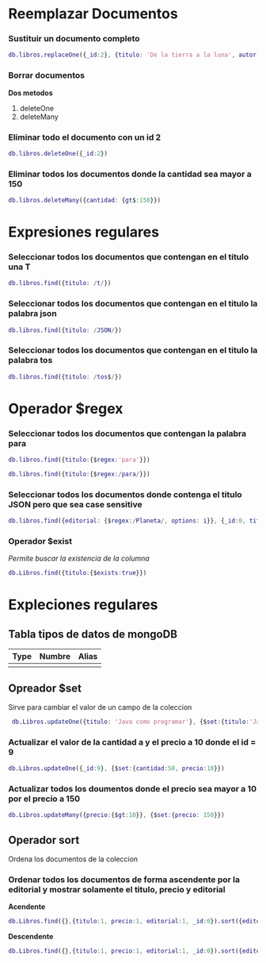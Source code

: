 # Reemplazar Documentos

### Sustituir un documento completo
```m
db.libros.replaceOne({_id:2}, {titulo: 'De la tierra a la luna', autor: 'Julio Verne', editorial:Terra, precio:100})
```


### Borrar documentos
__Dos metodos__

1. deleteOne
1. deleteMany

### Eliminar todo el documento con un id 2
```m
db.libros.deleteOne({_id:2})
```

### Eliminar todos los documentos donde la cantidad sea mayor a 150
```m
db.libros.deleteMany({cantidad: {gt$:150}})
```
# Expresiones regulares
### Seleccionar todos los documentos que contengan en el titulo una T
```m
db.libros.find({titulo: /t/})
```

### Seleccionar todos los documentos que contengan en el titulo la palabra json
```m
db.libros.find({titulo: /JSON/})
```
### Seleccionar todos los documentos que contengan en el titulo la palabra tos
```m
db.libros.find({titulo: /tos$/})
```

# Operador $regex

### Seleccionar todos los documentos que contengan la palabra para
```m
db.libros.find({titulo:{$regex:'para'}})
```

```m
db.libros.find({titulo:{$regex:/para/}})
```

### Seleccionar todos los documentos donde contenga el titulo JSON pero que sea case sensitive
```m
db.libros.find({editorial: {$regex:/Planeta/, options: i}}, {_id:0, titulo:1, editorial::1})
```

### Operador $exist
_Permite buscar la existencia de la columna_
```m
db.Libros.find({titulo:{$exists:true}})
```

# Expleciones regulares

## Tabla tipos de datos de mongoDB
| Type | Numbre | Alias |
|-|-|-|
|  |  | |

## Opreador $set
Sirve para cambiar el valor de un campo de la coleccion
```m
 db.Libros.updateOne({titulo: 'Java como programar'}, {$set:{titulo:'Java como programar desde 0'}})
```

### Actualizar el valor de la cantidad a y el precio a 10 donde el id = 9
```m
db.Libros.updateOne({_id:9}, {$set:{cantidad:50, precio:10}})
```

### Actualizar todos los doumentos donde el precio sea mayor a  10 por el precio a 150
```m
db.Libros.updateMany({precio:{$gt:10}}, {$set:{precio: 150}})
```

## Operador sort
Ordena los documentos de la coleccion

### Ordenar todos los documentos de forma ascendente por la editorial y mostrar solamente el titulo, precio y editorial
__Acendente__
```m
db.Libros.find({},{titulo:1, precio:1, editorial:1, _id:0}).sort({editorial:1})
```
__Descendente__
```m
db.Libros.find({},{titulo:1, precio:1, editorial:1, _id:0}).sort({editorial:1})
```
